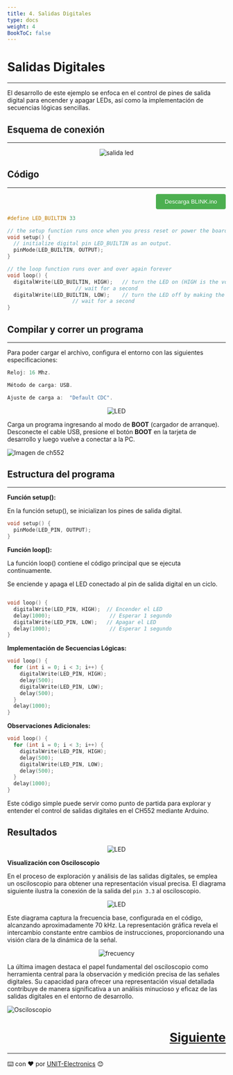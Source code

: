 ```yaml
---
title: 4. Salidas Digitales
type: docs
weight: 4
BookToC: false
---
```


# Salidas Digitales
---
El desarrollo de este ejemplo se enfoca en el control de pines de salida digital para encender y apagar LEDs, así como la implementación de secuencias lógicas sencillas.


## Esquema de conexión
---
<p align="center">
    <img src="/docs/4-Salidas_digitales/images/ouput_led.png" alt="salida led">
</p>

## Código
---

<div style="text-align: right;">
    <a href="/docs/4-Salidas_digitales/code/blink.ino" download="blink.ino">
        <button style="background-color: #4CAF50; color: white; padding: 10px 20px; border: none; border-radius: 4px; cursor: pointer;">
            Descarga BLINK.ino
        </button>
    </a>
</div>


```c
#define LED_BUILTIN 33

// the setup function runs once when you press reset or power the board
void setup() {
  // initialize digital pin LED_BUILTIN as an output.
  pinMode(LED_BUILTIN, OUTPUT);
}

// the loop function runs over and over again forever
void loop() {
  digitalWrite(LED_BUILTIN, HIGH);   // turn the LED on (HIGH is the voltage level)
                      // wait for a second
  digitalWrite(LED_BUILTIN, LOW);    // turn the LED off by making the voltage LOW
                     // wait for a second
}
```
## Compilar y correr un programa
---
Para poder cargar el archivo, configura el entorno con las siguientes especificaciones:

```C
Reloj: 16 Mhz.

Método de carga: USB.

Ajuste de carga a:  "Default CDC".
```


<p align="center">
    <img src="/docs/4-Salidas_digitales/images/config.png" alt="LED">
</p>


Carga un programa ingresando al modo de <strong>BOOT</strong> (cargador de arranque). Desconecte el cable USB, presione el botón <strong>BOOT</strong> en la tarjeta de desarrollo y luego vuelve a conectar a la PC.

<img src="/docs/3-Compilador_mcs51/images/pc_ch.png" alt="Imagen de ch552">

## Estructura del programa
---
**Función setup():** 

En la función setup(), se inicializan los pines de salida digital.
```c
void setup() {
  pinMode(LED_PIN, OUTPUT);
}
```
**Función loop():** 

La función loop() contiene el código principal que se ejecuta continuamente.

Se enciende y apaga el LED conectado al pin de salida digital en un ciclo.
```c

void loop() {
  digitalWrite(LED_PIN, HIGH);  // Encender el LED
  delay(1000);                   // Esperar 1 segundo
  digitalWrite(LED_PIN, LOW);   // Apagar el LED
  delay(1000);                   // Esperar 1 segundo
}
```
**Implementación de Secuencias Lógicas:**


```c
void loop() {
  for (int i = 0; i < 3; i++) {
    digitalWrite(LED_PIN, HIGH);
    delay(500);
    digitalWrite(LED_PIN, LOW);
    delay(500);
  }
  delay(1000);
}
```
**Observaciones Adicionales:**
```c
void loop() {
  for (int i = 0; i < 3; i++) {
    digitalWrite(LED_PIN, HIGH);
    delay(500);
    digitalWrite(LED_PIN, LOW);
    delay(500);
  }
  delay(1000);
}
```



Este código simple puede servir como punto de partida para explorar y entender el control de salidas digitales en el CH552 mediante Arduino.

## Resultados
<p align="center">
    <img src="/docs/4-Salidas_digitales/images/blink.gif" alt="LED">
</p>

**Visualización con Osciloscopio**

En el proceso de exploración y análisis de las salidas digitales, se emplea un osciloscopio para obtener una representación visual precisa. El diagrama siguiente ilustra la conexión de la salida del `pin 3.3` al osciloscopio.

<p align="center">
    <img src="/docs/4-Salidas_digitales/images/a764d1bb-b3cf-442c-a767-f7a168104e75.png" alt="LED">
</p>

Este diagrama captura la frecuencia base, configurada en el código, alcanzando aproximadamente 70 kHz. La representación gráfica revela el intercambio constante entre cambios de instrucciones, proporcionando una visión clara de la dinámica de la señal.

<p align="center">
    <img src="/docs/4-Salidas_digitales/images/frecuency.png" alt="frecuency">
</p>

La última imagen destaca el papel fundamental del osciloscopio como herramienta central para la observación y medición precisa de las señales digitales. Su capacidad para ofrecer una representación visual detallada contribuye de manera significativa a un análisis minucioso y eficaz de las salidas digitales en el entorno de desarrollo.

![Osciloscopio](/docs/4-Salidas_digitales/images/osci.png)

<div style="text-align: right">
    <h1><a href="/docs/5-salidas_conmutacion_rapida/">Siguiente</a></h>
</div>



---
⌨️ con ❤️ por [UNIT-Electronics](https://github.com/UNIT-Electronics) 😊